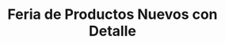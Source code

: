 ---
title: "Feria de Productos Nuevos con Detalle"
url: /leandro-n-alem/feria-de-productos-nuevos-con-detalle/
shop: general
---